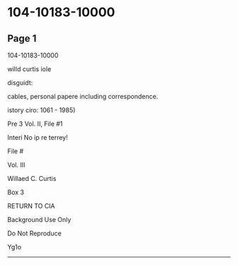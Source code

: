 # 104-10183-10000

## Page 1

104-10183-10000

willd curtis iole

disguidt:

cables, personal papere including correspondence.

istory ciro: 1061 - 1985)

Pre 3 Vol. II, File #1

Interi No ip re terrey!

File #

Vol. III

Willaed C. Curtis

Box 3

RETURN TO CIA

Background Use Only

Do Not Reproduce

Yg1o

---

